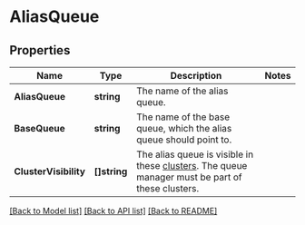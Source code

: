 # AliasQueue

## Properties

Name | Type | Description | Notes
------------ | ------------- | ------------- | -------------
**AliasQueue** | **string** | The name of the alias queue. | 
**BaseQueue** | **string** | The name of the base queue, which the alias queue should point to. | 
**ClusterVisibility** | **[]string** | The alias queue is visible in these [clusters](https://www.ibm.com/support/knowledgecenter/en/SSFKSJ_7.5.0/com.ibm.mq.pro.doc/q002750_.htm). The queue manager must be part of these clusters. | 

[[Back to Model list]](../README.md#documentation-for-models) [[Back to API list]](../README.md#documentation-for-api-endpoints) [[Back to README]](../README.md)


